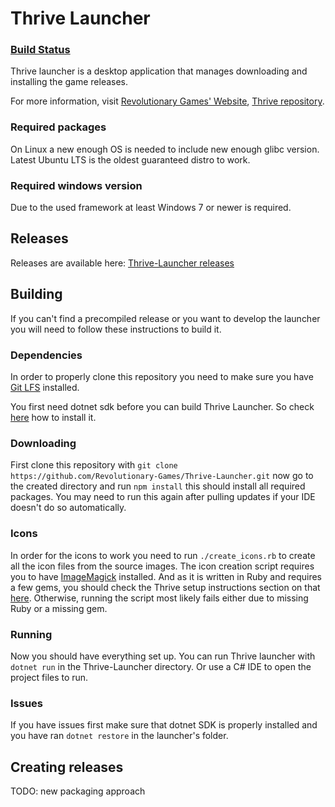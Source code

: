 Thrive Launcher
===============

### [Build Status](https://dev.revolutionarygamesstudio.com/ci/2)

Thrive launcher is a desktop application that manages downloading and
installing the game releases.

For more information, visit [Revolutionary Games' Website](http://revolutionarygamesstudio.com/), 
[Thrive repository](https://github.com/Revolutionary-Games/Thrive).



### Required packages

On Linux a new enough OS is needed to include new enough glibc
version. Latest Ubuntu LTS is the oldest guaranteed distro to work.


### Required windows version

Due to the used framework at least Windows 7 or newer is required.

Releases
--------

Releases are available here:
[Thrive-Launcher releases](https://github.com/Revolutionary-Games/Thrive-Launcher/releases)


Building
--------

If you can't find a precompiled release or you want to develop the
launcher you will need to follow these instructions to build it.

### Dependencies

In order to properly clone this repository you need to make sure you
have [Git LFS](https://git-lfs.github.com/) installed.

You first need dotnet sdk before you can build Thrive Launcher. So
check [here](https://dotnet.microsoft.com/en-us/download)
how to install it.

### Downloading

First clone this repository with `git clone
https://github.com/Revolutionary-Games/Thrive-Launcher.git` now go to
the created directory and run `npm install` this should install all
required packages. You may need to run this again after pulling updates
if your IDE doesn't do so automatically.

### Icons

In order for the icons to work you need to run `./create_icons.rb` to
create all the icon files from the source images. The icon creation
script requires you to
have [ImageMagick](https://www.imagemagick.org/) installed. And as it is written in Ruby
and requires a few gems, you should check the Thrive setup instructions section on that
[here](https://github.com/Revolutionary-Games/Thrive/blob/master/doc/setup_instructions.md#ruby).
Otherwise, running the script most likely fails either due to missing Ruby or a missing gem.

### Running

Now you should have everything set up. You can run Thrive launcher
with `dotnet run` in the Thrive-Launcher directory. Or use a C# IDE to
open the project files to run.

### Issues

If you have issues first make sure that dotnet SDK is properly
installed and you have ran `dotnet restore` in the launcher's folder.


Creating releases
-----------------

TODO: new packaging approach





